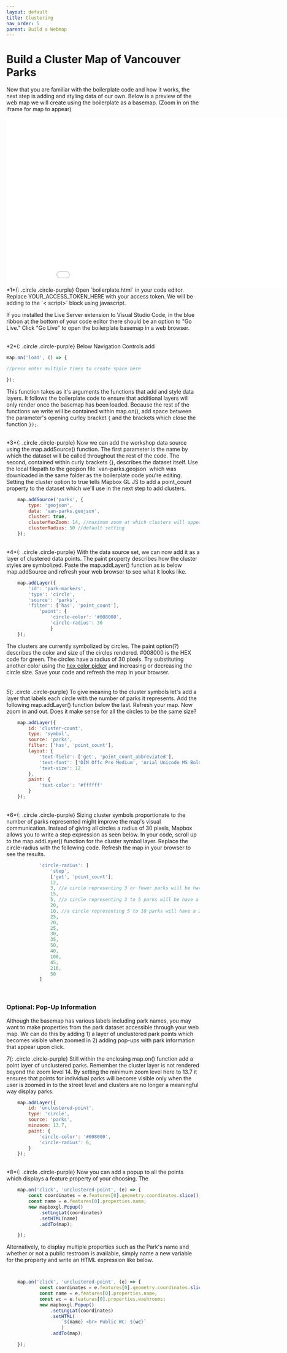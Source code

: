 ```yaml
---
layout: default
title: Clustering
nav_order: 5
parent: Build a Webmap
---
```

# Build a Cluster Map of Vancouver Parks

Now that you are familiar with the boilerplate code and how it works, the next step is adding and styling data of our own. Below is a preview of the web map we will create using the boilerplate as a basemap. (Zoom in on the iframe for map to appear)

<iframe src="./cluster-map.html" style="width:950px; height:440px; border:none;"></iframe>
<!-- https://github.com/ubc-library-rc/intro-mapbox/blob/5b582ed327ce2fb6a4a04db4e26ddb6baa819271/content/cluster-map.html -->
    
<br> 
*1*{: .circle .circle-purple}
Open `boilerplate.html` in your code editor. Replace YOUR_ACCESS_TOKEN_HERE with your access token. We will be adding to the `< script>` block using javascript.

If you installed the Live Server extension to Visual Studio Code, in the blue ribbon at the bottom of your code editor there should be an option to "Go Live." Click "Go Live" to open the boilerplate basemap in a web browser. 

<!--- ![Go Live](./images/go-live_20220109.png) --->
<br>
*2*{: .circle .circle-purple}
Below Navigation Controls add 

```js
map.on('load', () => { 

//press enter multiple times to create space here

});
```

This function takes as it's arguments the functions that add and style data layers. It follows the boilerplate code to ensure that additional layers will only render once the basemap has been loaded. Because the rest of the functions we write will be contained within map.on(), add space between the parameter's opening curley bracket `{` and the brackets which close the function `});`. 
    
<br>
*3*{: .circle .circle-purple}
Now we can add the workshop data source using the map.addSource() function. The first parameter is the name by which the dataset will be called throughout the rest of the code. The second, contained within curly brackets {}, describes the dataset itself. Use the local filepath to the geojson file `van-parks.geojson` which was downloaded in the same folder as the boilerplate code you're editing. Setting the cluster option to true tells Mapbox GL JS to add a point_count property to the dataset which we'll use in the next step to add clusters. 

```js
    map.addSource('parks', {
        type: 'geojson', 
        data: 'van-parks.geojson',
        cluster: true, 
        clusterMaxZoom: 14, //maximum zoom at which clusters will appear
        clusterRadius: 50 //default setting
    });
```
   
<br>
*4*{: .circle .circle-purple}
With the data source set, we can now add it as a layer of clustered data points. The paint property describes how the cluster styles are symbolized. Paste the map.addLayer() function as is below map.addSource and refresh your web browser to see what it looks like. 

```js
    map.addLayer({
        'id': 'park-markers',
        'type': 'circle', 
        'source': 'parks', 
        'filter': ['has', 'point_count'],
            'paint': {
                'circle-color': '#008000',
                'circle-radius': 30
                }
    });
```
The clusters are currently symbolized by circles. The paint option(?) describes the color and size of the circles rendered. #008000 is the HEX code for green. The circles have a radius of 30 pixels. Try substituting another color using the [hex color picker](https://www.google.com/search?q=hex+color+picker&oq=hex&aqs=chrome.0.69i59j69i57j69i59l2j46i199i433i465i512j0i433i512l3j46i131i199i433i465i512j0i433i512.1328j1j7&sourceid=chrome&ie=UTF-8) and increasing or decreasing the circle size. Save your code and refresh the map in your browser. 
<br>
<br>    
*5*{: .circle .circle-purple}
To give meaning to the cluster symbols let's add a layer that labels each circle with the number of parks it represents. Add the following map.addLayer() function below the last. Refresh your map. Now zoom in and out. Does it make sense for all the circles to be the same size?

```js
    map.addLayer({
        id: 'cluster-count',
        type: 'symbol',
        source: 'parks',
        filter: ['has', 'point_count'],
        layout: {
            'text-field': ['get', 'point_count_abbreviated'],
            'text-font': ['DIN Offc Pro Medium', 'Arial Unicode MS Bold'],
            'text-size': 12
        },
        paint: {
            'text-color': '#ffffff'
        }
    });
```
      
<br>
*6*{: .circle .circle-purple}
Sizing cluster symbols proportionate to the number of parks represented might improve the map's visual communication. Instead of giving all circles a radius of 30 pixels, Mapbox allows you to write a step expression as seen below. In your code, scroll up to the map.addLayer() function for the cluster symbol layer. Replace the circle-radius with the following code. Refresh the map in your browser to see the results.  

```js
            'circle-radius': [
                'step',
                ['get', 'point_count'], 
                12, 
                3, //a circle representing 3 or fewer parks will be have a 12px radius  
                15, 
                5, //a circle representing 3 to 5 parks will be have a 15px radius 
                20,   
                10, //a circle representing 5 to 10 parks will have a 20px radius
                25,
                20,
                25,
                30,
                35,
                50,
                40,
                100,
                45,
                216,
                50
            ]
```

<br>

### Optional: Pop-Up Information 
Although the basemap has various labels including park names, you may want to make properties from the park dataset accessible through your web map. We can do this by adding 1) a layer of unclustered park points which becomes visible when zoomed in 2) adding pop-ups with park information that appear upon click. 

    
*7*{: .circle .circle-purple} 
Still within the enclosing map.on() function add a point layer of unclustered parks. Remember the cluster layer is not rendered beyond the zoom level 14. By setting the minimum zoom level here to 13.7 it ensures that points for individual parks will become visible only when the user is zoomed in to the street level and clusters are no longer a meaningful way display parks. 

```js
    map.addLayer({
        id: 'unclustered-point',
        type: 'circle',
        source: 'parks',
        minzoom: 13.7,
        paint: {
            'circle-color': '#008000',
            'circle-radius': 6,
        }
    });

```
<br>
*8*{: .circle .circle-purple} Now you can add a popup to all the points which displays a feature property of your choosing. The 

```js
    map.on('click', 'unclustered-point', (e) => {
        const coordinates = e.features[0].geometry.coordinates.slice();
        const name = e.features[0].properties.name;
        new mapboxgl.Popup()
            .setLngLat(coordinates)
            .setHTML(name)
            .addTo(map);

    });
```
    
Alternatively, to display multiple properties such as the Park's name and whether or not a public restroom is available, simply name a new variable for the property and write an HTML expression like below. 

```js


    map.on('click', 'unclustered-point', (e) => {
            const coordinates = e.features[0].geometry.coordinates.slice();
            const name = e.features[0].properties.name;
            const wc = e.features[0].properties.washrooms;
            new mapboxgl.Popup()
                .setLngLat(coordinates)
                .setHTML(
                    `${name} <br> Public WC: ${wc}`
                    )
                .addTo(map);

    });
```

